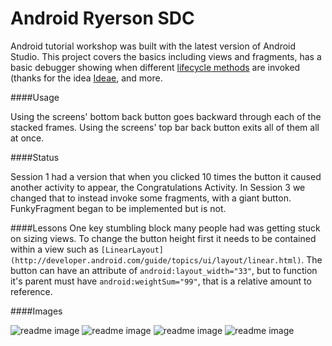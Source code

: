 Android Ryerson SDC
===================

Android tutorial workshop was built with the latest version of Android Studio. This project covers the basics including views and fragments, has a basic debugger showing when different [lifecycle methods](http://stackoverflow.com/a/8516056/1277651) are invoked (thanks for the idea [Ideae](https://github.com/Ideae/), and more. 

####Usage

Using the screens' bottom back button goes backward through each of the stacked frames. Using the screens' top bar back button exits all of them all at once. 

####Status

Session 1 had a version that when you clicked 10 times the button it caused another activity to appear, the Congratulations Activity.  In Session 3 we changed that to instead invoke some fragments, with a giant button.   FunkyFragment began to be implemented but is not.

####Lessons
One key stumbling block many people had was getting stuck on sizing views. To change the button height first it needs to be contained within a view such as ```[LinearLayout](http://developer.android.com/guide/topics/ui/layout/linear.html)```. The button can have an attribute of ```android:layout_width="33"```, but to function it's parent must have ```android:weightSum="99"```, that is a relative amount to reference.

####Images

![readme image][1]
![readme image][2]
![readme image][3]
![readme image][4]

  [1]: https://raw.githubusercontent.com/nastajus/AndroidRyersonSDC/master/README/README1.png
  [2]: https://raw.githubusercontent.com/nastajus/AndroidRyersonSDC/master/README/README2.png
  [3]: https://raw.githubusercontent.com/nastajus/AndroidRyersonSDC/master/README/README3.png
  [4]: https://raw.githubusercontent.com/nastajus/AndroidRyersonSDC/master/README/README4.png
  